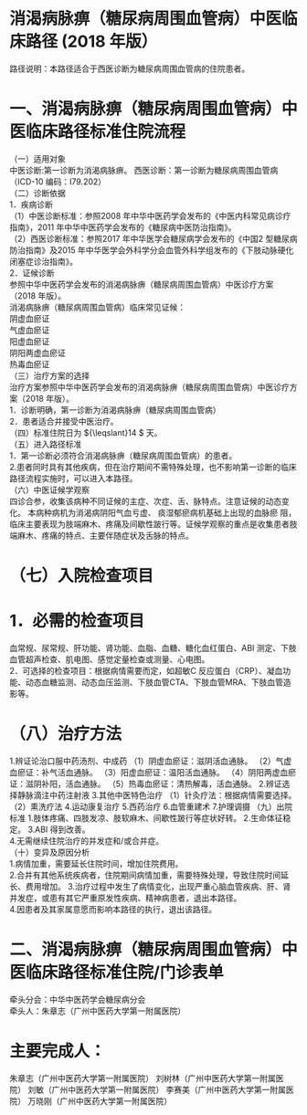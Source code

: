 # 消渴病脉痹（糖尿病周围血管病）中医临床路径 (2018 年版）  
路径说明：本路径适合于西医诊断为糖尿病周围血管病的住院患者。  
# 一、消渴病脉痹（糖尿病周围血管病）中医临床路径标准住院流程  
（一）适用对象  
中医诊断:第一诊断为消渴病脉痹。 西医诊断：第一诊断为糖尿病周围血管病（ICD-10 编码：I79.202）  
（二）诊断依据  
1．疾病诊断  
（1）中医诊断标准：参照2008 年中华中医药学会发布的《中医内科常见病诊疗指南》，2011 年中华中医药学会发布的《糖尿病中医防治指南》。  
（2）西医诊断标准：参照2017 年中华医学会糖尿病学会发布的《中国2 型糖尿病防治指南》及2015 年中华医学会外科学分会血管外科学组发布的《下肢动脉硬化闭塞症诊治指南》。  
2．证候诊断  
参照中华中医药学会发布的消渴病脉痹（糖尿病周围血管病）中医诊疗方案（2018 年版）。  
消渴病脉痹（糖尿病周围血管病）临床常见证候：  
阴虚血瘀证  
气虚血瘀证  
阳虚血瘀证  
阴阳两虚血瘀证  
热毒血瘀证  
（三）治疗方案的选择  
治疗方案参照中华中医药学会发布的消渴病脉痹（糖尿病周围血管病）中医诊疗方案（2018 年版）。  
1．诊断明确，第一诊断为消渴病脉痹（糖尿病周围血管病）  
2．患者适合并接受中医治疗。  
（四）标准住院日为 ${\leqslant}14 $ 天。  
（五）进入路径标准  
1．第一诊断必须符合消渴病脉痹（糖尿病周围血管病）的患者。  
2.患者同时具有其他疾病，但在治疗期间不需特殊处理，也不影响第一诊断的临床路径流程实施时，可以进入本路径。  
（六）中医证候学观察  
四诊合参，收集该病种不同证候的主症、次症、舌、脉特点。注意证候的动态变化。 本病种病机为消渴病阴阳气血亏虚、 痰湿郁瘀病机基础上出现的血脉瘀 阻，临床主要表现为肢端麻木、疼痛及间歇性跛行等。证候学观察的重点是收集患者肢端麻木、疼痛的特点、主要伴随症状及舌脉的特点。  
# （七）入院检查项目  
# 1．必需的检查项目  
血常规、尿常规、肝功能、肾功能、血脂、血糖、糖化血红蛋白、ABI 测定、下肢血管超声检查、肌电图、感觉定量检查或测量、心电图。  
2．可选择的检查项目：根据病情需要而定，如超敏C 反应蛋白（CRP）、凝血功能、动态血糖监测、动态血压监测、下肢血管CTA、下肢血管MRA、下肢血管造影等。  
# （八）治疗方法  
1.辨证论治口服中药汤剂、中成药 （1）阴虚血瘀证：滋阴活血通脉。  （2）气虚血瘀证：补气活血通脉。  （3）阳虚血瘀证：温阳活血通脉。  （4）阴阳两虚血瘀证：滋阴补阳，活血通脉。  （5）热毒血瘀证：清热解毒，活血通脉。  2.辨证选择静脉滴注中药注射液  3.其他中医特色治疗 （1）针灸疗法：根据病情需要选择。 （2）熏洗疗法 4.运动康复治疗 5.西药治疗  6.血管重建术  7.护理调摄  （九）出院标准 1.肢体疼痛、四肢发凉、肢软麻木、间歇性跛行等症状好转。 2.生命体征稳定。 3.ABI 得到改善。  
4.无需继续住院治疗的并发症和/或合并症。  
（十）变异及原因分析  
1.病情加重，需要延长住院时间，增加住院费用。  
2.合并有其他系统疾病者，住院期间病情加重，需要特殊处理，导致住院时间延长、费用增加。 3.治疗过程中发生了病情变化，出现严重心脑血管疾病、肝、肾并发症，或患有其它严重原发性疾病、精神病患者，退出本路径。  
4.因患者及其家属意愿而影响本路径的执行，退出该路径。  
# 二、消渴病脉痹（糖尿病周围血管病）中医临床路径标准住院/门诊表单  
牵头分会：中华中医药学会糖尿病分会  
牵头人：朱章志（广州中医药大学第一附属医院）  
# 主要完成人：  
朱章志（广州中医药大学第一附属医院） 刘树林（广州中医药大学第一附属医院） 刘敏（广州中医药大学第一附属医院） 李赛美（广州中医药大学第一附属医院） 万晓刚（广州中医药大学第一附属医院）  